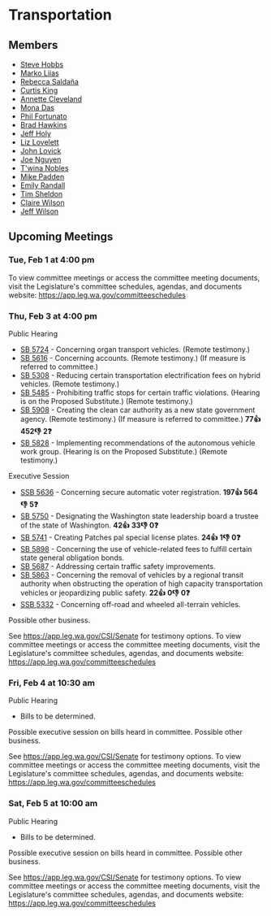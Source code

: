 # Transportation
## Members
* [Steve Hobbs](/person/leg/steve.hobbs.md)
* [Marko Liias](/person/leg/marko.liias.md)
* [Rebecca Saldaña](/person/leg/rebecca.saldana.md)
* [Curtis King](/person/leg/curtis.king.md)
* [Annette Cleveland](/person/leg/annette.cleveland.md)
* [Mona Das](/person/leg/das_mo.md)
* [Phil Fortunato](/person/leg/phil.fortunato.md)
* [Brad Hawkins](/person/leg/brad.hawkins.md)
* [Jeff Holy](/person/leg/jeff.holy.md)
* [Liz Lovelett](/person/leg/liz.lovelett.md)
* [John Lovick](/person/leg/john.lovick.md)
* [Joe Nguyen](/person/leg/nguyen_jo.md)
* [T'wina Nobles](/person/leg/t'wina.nobles.md)
* [Mike Padden](/person/leg/mike.padden.md)
* [Emily Randall](/person/leg/randall_em.md)
* [Tim Sheldon](/person/leg/timothy.sheldon.md)
* [Claire Wilson](/person/leg/wilson_cl.md)
* [Jeff Wilson](/person/leg/jeff.wilson.md)
## Upcoming Meetings
### Tue, Feb 1 at 4:00 pm
 To view committee meetings or access the committee meeting documents, visit the Legislature's committee schedules, agendas, and documents website:  https://app.leg.wa.gov/committeeschedules

### Thu, Feb 3 at 4:00 pm
Public Hearing
* [SB 5724](/bill/2021-22/sb/5724/) - Concerning organ transport vehicles. (Remote testimony.)
* [SB 5616](/bill/2021-22/sb/5616/) - Concerning accounts. (Remote testimony.) (If measure is referred to committee.)
* [SB 5308](/bill/2021-22/sb/5308/) - Reducing certain transportation electrification fees on hybrid vehicles. (Remote testimony.)
* [SB 5485](/bill/2021-22/sb/5485/) - Prohibiting traffic stops for certain traffic violations. (Hearing is on the Proposed Substitute.) (Remote testimony.)
* [SB 5908](/bill/2021-22/sb/5908/) - Creating the clean car authority as a new state government agency. (Remote testimony.) (If measure is referred to committee.) **77👍** **452👎** **2❓**
* [SB 5828](/bill/2021-22/sb/5828/) - Implementing recommendations of the autonomous vehicle work group. (Hearing is on the Proposed Substitute.) (Remote testimony.)

Executive Session
* [SSB 5636](/bill/2021-22/sb/5636/) - Concerning secure automatic voter registration. **197👍** **564👎** **5❓**
* [SB 5750](/bill/2021-22/sb/5750/) - Designating the Washington state leadership board a trustee of the state of Washington. **42👍** **33👎** **0❓**
* [SB 5741](/bill/2021-22/sb/5741/) - Creating Patches pal special license plates. **24👍** **1👎** **0❓**
* [SB 5898](/bill/2021-22/sb/5898/) - Concerning the use of vehicle-related fees to fulfill certain state general obligation bonds.
* [SB 5687](/bill/2021-22/sb/5687/) - Addressing certain traffic safety improvements.
* [SB 5863](/bill/2021-22/sb/5863/) - Concerning the removal of vehicles by a regional transit authority when obstructing the operation of high capacity transportation vehicles or jeopardizing public safety. **22👍** **0👎** **0❓**
* [SSB 5332](/bill/2021-22/sb/5332/) - Concerning off-road and wheeled all-terrain vehicles.

Possible other business.

See https://app.leg.wa.gov/CSI/Senate for testimony options. To view committee meetings or access the committee meeting documents, visit the Legislature's committee schedules, agendas, and documents website:  https://app.leg.wa.gov/committeeschedules

### Fri, Feb 4 at 10:30 am
Public Hearing
* Bills to be determined.

Possible executive session on bills heard in committee. Possible other business.

See https://app.leg.wa.gov/CSI/Senate for testimony options. To view committee meetings or access the committee meeting documents, visit the Legislature's committee schedules, agendas, and documents website:  https://app.leg.wa.gov/committeeschedules

### Sat, Feb 5 at 10:00 am
Public Hearing
* Bills to be determined.

Possible executive session on bills heard in committee. Possible other business.

See https://app.leg.wa.gov/CSI/Senate for testimony options. To view committee meetings or access the committee meeting documents, visit the Legislature's committee schedules, agendas, and documents website:  https://app.leg.wa.gov/committeeschedules
